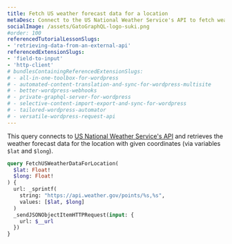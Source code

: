 ```yaml
---
title: Fetch US weather forecast data for a location
metaDesc: Connect to the US National Weather Service's API to fetch weather forecast data
socialImage: /assets/GatoGraphQL-logo-suki.png
#order: 100
referencedTutorialLessonSlugs:
- 'retrieving-data-from-an-external-api'
referencedExtensionSlugs:
- 'field-to-input'
- 'http-client'
# bundlesContainingReferencedExtensionSlugs:
# - all-in-one-toolbox-for-wordpress
# - automated-content-translation-and-sync-for-wordpress-multisite
# - better-wordpress-webhooks
# - private-graphql-server-for-wordpress
# - selective-content-import-export-and-sync-for-wordpress
# - tailored-wordpress-automator
# - versatile-wordpress-request-api
---
```


This query connects to [US National Weather Service's API](https://www.weather.gov/documentation/services-web-api) and retrieves the weather forecast data for the location with given coordinates (via variables `$lat` and `$long`).

```graphql
query FetchUSWeatherDataForLocation(
  $lat: Float!
  $long: Float!
) {
  url: _sprintf(
    string: "https://api.weather.gov/points/%s,%s",
    values: [$lat, $long]
  )
  _sendJSONObjectItemHTTPRequest(input: {
    url: $__url
  })
}
```
